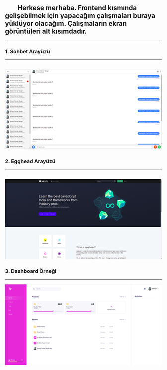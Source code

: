 ## &nbsp; &nbsp; &nbsp; &nbsp; Herkese merhaba. Frontend kısmında gelişebilmek için yapacağım çalışmaları buraya yüklüyor olacağım. Çalışmaların ekran görüntüleri alt kısımdadır. 
---
### 1. Sohbet Arayüzü
---
![Getting Started](./images/frontend-examples-1.png)
---
### 2. Egghead Arayüzü
---
![Getting Started](./images/frontend-examples-2.png)
---
### 3. Dashboard Örneği
---
![Getting Started](./images/frontend-examples-3.png)

